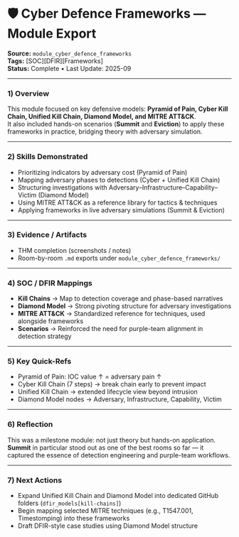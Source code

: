 # 🛡️ Cyber Defence Frameworks — Module Export

**Source:** `module_cyber_defence_frameworks`  
**Tags:** [SOC][DFIR][Frameworks]  
**Status:** Complete • Last Update: 2025-09  

---

### 1) Overview
This module focused on key defensive models: **Pyramid of Pain, Cyber Kill Chain, Unified Kill Chain, Diamond Model, and MITRE ATT&CK**.  
It also included hands-on scenarios (**Summit** and **Eviction**) to apply these frameworks in practice, bridging theory with adversary simulation.

---

### 2) Skills Demonstrated
- Prioritizing indicators by adversary cost (Pyramid of Pain)  
- Mapping adversary phases to detections (Cyber + Unified Kill Chain)  
- Structuring investigations with Adversary–Infrastructure–Capability–Victim (Diamond Model)  
- Using MITRE ATT&CK as a reference library for tactics & techniques  
- Applying frameworks in live adversary simulations (Summit & Eviction)  

---

### 3) Evidence / Artifacts
- THM completion (screenshots / notes)  
- Room-by-room `.md` exports under `module_cyber_defence_frameworks/`  

---

### 4) SOC / DFIR Mappings
- **Kill Chains** → Map to detection coverage and phase-based narratives  
- **Diamond Model** → Strong pivoting structure for adversary investigations  
- **MITRE ATT&CK** → Standardized reference for techniques, used alongside frameworks  
- **Scenarios** → Reinforced the need for purple-team alignment in detection strategy  

---

### 5) Key Quick-Refs
- Pyramid of Pain: IOC value ↑ = adversary pain ↑  
- Cyber Kill Chain (7 steps) → break chain early to prevent impact  
- Unified Kill Chain → extended lifecycle view beyond intrusion  
- Diamond Model nodes → Adversary, Infrastructure, Capability, Victim  

---

### 6) Reflection
This was a milestone module: not just theory but hands-on application.  
**Summit** in particular stood out as one of the best rooms so far — it captured the essence of detection engineering and purple-team workflows.  

---

### 7) Next Actions
- Expand Unified Kill Chain and Diamond Model into dedicated GitHub folders (`dfir_models[kill-chains]`)  
- Begin mapping selected MITRE techniques (e.g., T1547.001, Timestomping) into these frameworks  
- Draft DFIR-style case studies using Diamond Model structure  
